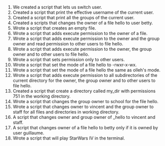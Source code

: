 1.  We created a script that lets us switch user.
2. Created a script that print the effective username of the current user.
3. Created a script that print all the groups of the current user.
4. Created a scripts that changes the owner of a file hello to user betty.
5. Wrote a script that creates an empty file.
6. Wrote a script that adds execute permission to the owner of a file.
7. Wrote a script that adds execute permission to the owner and the group owner and read permission to other users to file hello.
8. Wrote a script that adds execute permission to the owner, the group owner and to other users to file hello.
9. Wrote a script that sets permission only to other users.
10. Wrote a script that set the mode of a file hello to -rwxr-x-wx.
11. Wrote a script that set the mode of a file hello the same as olleh's mode.
12. Wrote a script that adds execute permission to all subdirectories of the current directory for the owner, the group owner and to other users to file hello.
13. Created a script that create a directory called my_dir with permissions 751 in the working directory.
14. Wrote a script that changes the group owner to school for the file hello.
15. Wrote a script that changes owner to vincent and the group owner to staff for all files and directories in working directory.
16. A script that changes owner and group owner of _hello to vincent and staff.
17. A script that changes owner of a file hello to betty only if it is owned by user guillaume.
18. Wrote a script that will play StarWars IV in the terminal.
 
